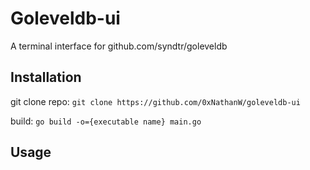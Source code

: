 # Goleveldb-ui
A terminal interface for github.com/syndtr/goleveldb

## Installation

git clone repo: `git clone https://github.com/0xNathanW/goleveldb-ui`

build: `go build -o={executable name} main.go` 

## Usage


